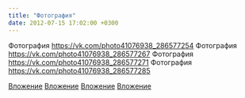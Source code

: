 ```yaml
---
title: "Фотография"
date: 2012-07-15 17:02:00 +0300
---
```


Фотография
https://vk.com/photo41076938_286577254
Фотография
https://vk.com/photo41076938_286577267
Фотография
https://vk.com/photo41076938_286577271
Фотография
https://vk.com/photo41076938_286577285

[Вложение](https://vk.com/photo41076938_286577254)
[Вложение](https://vk.com/photo41076938_286577267)
[Вложение](https://vk.com/photo41076938_286577271)
[Вложение](https://vk.com/photo41076938_286577285)
